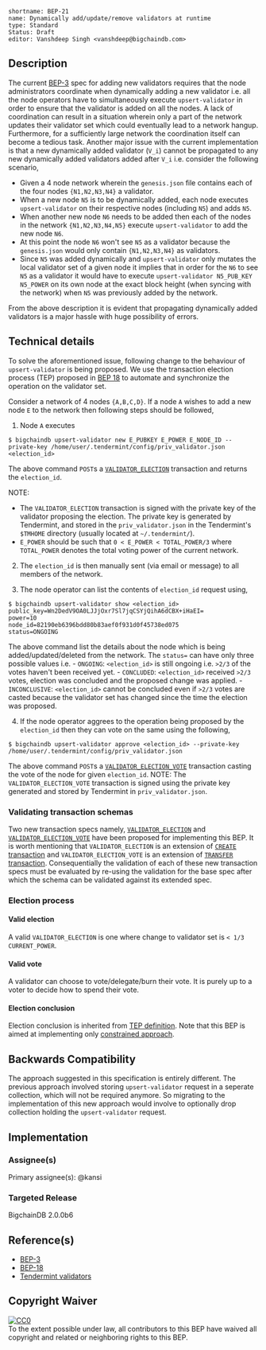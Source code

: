 ```
shortname: BEP-21
name: Dynamically add/update/remove validators at runtime
type: Standard
Status: Draft
editor: Vanshdeep Singh <vanshdeep@bigchaindb.com>
```

## Description

The current [BEP-3](../3/) spec for adding new validators requires that the node administrators coordinate when dynamically adding a new validator i.e. all the node operators have to simultaneously execute `upsert-validator` in order to ensure that the validator is added on all the nodes. A lack of coordination can result in a situation wherein only a part of the network updates their validator set which could eventually lead to a network hangup. Furthermore, for a sufficiently large network the coordination itself can become a tedious task.
Another major issue with the current implementation is that a new dynamically added validator (`V_i`) cannot be propagated to any new dynamically added validators added after `V_i` i.e. consider the following scenario,


- Given a 4 node network wherein the `genesis.json` file contains each of the four nodes `{N1,N2,N3,N4}` a validator.
- When a new node `N5` is to be dynamically added, each node executes `upsert-validator` on their respective nodes (including `N5`) and adds `N5`.
- When another new node `N6` needs to be added then each of the nodes in the network `{N1,N2,N3,N4,N5}` execute `upsert-validator` to add the new node `N6`.
- At this point the node `N6` won't see `N5` as a validator because the `genesis.json` would only contain `{N1,N2,N3,N4}` as validators.
- Since `N5` was added dynamically and `upsert-validator` only mutates the local validator set of a given node it implies that in order for the `N6` to see `N5` as a validator it would have to execute `upsert-validator N5_PUB_KEY N5_POWER` on its own node at the exact block height (when syncing with the network) when `N5` was previously added by the network.


From the above description it is evident that propagating dynamically added validators is a major hassle with huge possibility of errors.


## Technical details

To solve the aforementioned issue, following change to the behaviour of `upsert-validator` is being proposed. We use the transaction election process (TEP) proposed in [BEP 18](../18) to automate and synchronize the operation on the validator set.

Consider a network of 4 nodes `{A,B,C,D}`. If a node `A` wishes to add a new node `E` to the network then following steps should be followed,

1. Node `A` executes

  ```
  $ bigchaindb upsert-validator new E_PUBKEY E_POWER E_NODE_ID --private-key /home/user/.tendermint/config/priv_validator.json
  <election_id>
 ```

  The above command `POST`s a [`VALIDATOR_ELECTION`][spec_validator_election] transaction and returns the `election_id`.

  NOTE:

  - The `VALIDATOR_ELECTION` transaction is signed with the private key of the validator proposing the election. The private key is generated by Tendermint, and stored in the `priv_validator.json` in the Tendermint's `$TMHOME` directory (usually located at `~/.tendermint/`).
  - `E_POWER` should be such that `0 < E_POWER < TOTAL_POWER/3` where `TOTAL_POWER` denotes the total voting power of the current network.


2. The `election_id` is then manually sent (via email or message) to all members of the network.

3. The node operator can list the contents of `election_id` request using,

  ```
  $ bigchaindb upsert-validator show <election_id>
  public_key=Wn2DedV9OA0LJJjOxr7Sl7jqCSYjQihA6dCBX+iHaEI=
  power=10
  node_id=82190eb6396bdd80b83aef0f931d0f45738ed075
  status=ONGOING
  ```

  The above command list the details about the node which is being added/updated/deleted from the network. The `status=` can have only three possible values i.e. 
    - `ONGOING`: `<election_id>` is still ongoing i.e. `>2/3` of the votes haven't been received yet.
    - `CONCLUDED`: `<election_id>` received `>2/3` votes, election was concluded and the proposed change was applied.
    - `INCONCLUSIVE`: `<election_id>` cannot be concluded even if `>2/3` votes are casted because the validator set has changed since the time the election was proposed.

4. If the node operator aggrees to the operation being proposed by the `election_id` then they can vote on the same using the following,

  ```
  $ bigchaindb upsert-validator approve <election_id> --private-key /home/user/.tendermint/config/priv_validator.json
  ```

  The above command `POST`s a [`VALIDATOR_ELECTION_VOTE`][spec_validator_election_vote] transaction casting the vote of the node for given `election_id`.
  NOTE: The `VALIDATOR_ELECTION_VOTE` transaction is signed using the private key generated and stored by Tendermint in `priv_validator.json`.


### Validating transaction schemas
Two new transaction specs namely, [`VALIDATOR_ELECTION`][spec_validator_election] and [`VALIDATOR_ELECTION_VOTE`][spec_validator_election_vote] have been proposed for implementing this BEP. It is worth mentioning that `VALIDATOR_ELECTION` is an extension of [`CREATE` transaction](../13) and `VALIDATOR_ELECTION_VOTE` is an extension of [`TRANSFER` transaction](../13). Consequentially the validation of each of these new transaction specs must be evaluated by re-using the validation for the base spec after which the schema can be validated against its extended spec.


### Election process

#### Valid election

A valid `VALIDATOR_ELECTION` is one where change to validator set is `< 1/3 CURRENT_POWER`.

#### Valid vote

A validator can choose to vote/delegate/burn their vote. It is purely up to a voter to decide how to spend their vote.

#### Election conclusion

Election conclusion is inherited from [TEP definition](../18#concluding-election). Note that this BEP is aimed at implementing only [constrained approach](../18#constrained-approach-approach-1).


## Backwards Compatibility 
The approach suggested in this specification is entirely different. The previous approach involved storing `upsert-validator` request in a seperate collection, which will not be required anymore. So migrating to the implementation of this new approach would involve to optionally drop collection holding the `upsert-validator` request.


## Implementation

### Assignee(s)
Primary assignee(s): @kansi

### Targeted Release
BigchainDB 2.0.0b6


## Reference(s)
- [BEP-3](../3)
- [BEP-18](../18)
- [Tendermint validators](http://tendermint.readthedocs.io/en/master/specification/validators.html)


## Copyright Waiver

<p xmlns:dct="http://purl.org/dc/terms/">
  <a rel="license"
     href="http://creativecommons.org/publicdomain/zero/1.0/">
    <img src="http://i.creativecommons.org/p/zero/1.0/88x31.png" style="border-style: none;" alt="CC0" />
  </a>
  <br />
  To the extent possible under law, all contributors to this BEP
  have waived all copyright and related or neighboring rights to this BEP.
</p>

[spec_validator_election]: ./transaction_validator_election_v2.0.yaml
[spec_validator_election_vote]: ./transaction_validator_election_vote_v2.0.yaml
